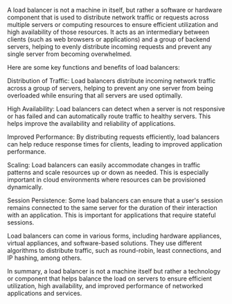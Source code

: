 A load balancer is not a machine in itself, but rather a software or hardware component that is used to distribute network traffic or requests across multiple servers or computing resources to ensure efficient utilization and high availability of those resources. It acts as an intermediary between clients (such as web browsers or applications) and a group of backend servers, helping to evenly distribute incoming requests and prevent any single server from becoming overwhelmed.

Here are some key functions and benefits of load balancers:

Distribution of Traffic: Load balancers distribute incoming network traffic across a group of servers, helping to prevent any one server from being overloaded while ensuring that all servers are used optimally.

High Availability: Load balancers can detect when a server is not responsive or has failed and can automatically route traffic to healthy servers. This helps improve the availability and reliability of applications.

Improved Performance: By distributing requests efficiently, load balancers can help reduce response times for clients, leading to improved application performance.

Scaling: Load balancers can easily accommodate changes in traffic patterns and scale resources up or down as needed. This is especially important in cloud environments where resources can be provisioned dynamically.

Session Persistence: Some load balancers can ensure that a user's session remains connected to the same server for the duration of their interaction with an application. This is important for applications that require stateful sessions.

Load balancers can come in various forms, including hardware appliances, virtual appliances, and software-based solutions. They use different algorithms to distribute traffic, such as round-robin, least connections, and IP hashing, among others.

In summary, a load balancer is not a machine itself but rather a technology or component that helps balance the load on servers to ensure efficient utilization, high availability, and improved performance of networked applications and services.